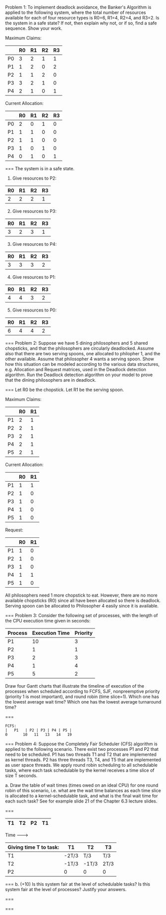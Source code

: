 Problem 1: To implement deadlock avoidance, the Banker's Algorithm is applied to the following system, where the total number of resources
available for each of four resource types is R0=6, R1=4, R2=4, and
R3=2. Is the system in a safe state? If not, then explain why
not, or if so, find a safe sequence. Show your work.

Maximum Claims:

|    | R0 | R1 | R2 | R3 |
|----|----|----|----|----|
| P0 | 3  | 2  | 1  | 1  |
| P1 | 1  | 2  | 0  | 2  |
| P2 | 1  | 1  | 2  | 0  |
| P3 | 3  | 2  | 1  | 0  |
| P4 | 2  | 1  | 0  | 1  |

Current Allocation:

|    | R0 | R1 | R2 | R3 |
|----|----|----|----|----|
| P0 | 2  | 0  | 1  | 0  |
| P1 | 1  | 1  | 0  | 0  |
| P2 | 1  | 1  | 0  | 0  |
| P3 | 1  | 0  | 1  | 0  |
| P4 | 0  | 1  | 0  | 1  |

===
The system is in a safe state.

1. Give resources to P2:

| R0 | R1 | R2 | R3 |
|----|----|----|----|
| 2  | 2  | 2  | 1  |
2. Give resources to P3:

| R0 | R1 | R2 | R3 |
|----|----|----|----|
| 3  | 2  | 3  | 1  |
3. Give resources to P4:

| R0 | R1 | R2 | R3 |
|----|----|----|----|
| 3  | 3  | 3  | 2  |
4. Give resources to P1:

| R0 | R1 | R2 | R3 |
|----|----|----|----|
| 4  | 4  | 3  | 2  |
5. Give resources to P0:

| R0 | R1 | R2 | R3 |
|----|----|----|----|
| 6  | 4  | 4  | 2  |

===
Problem 2: Suppose we have 5 dining philosophers and 5 shared chopsticks, and that the philosophers are circularly
deadlocked.  Assume also that there are two serving spoons, one allocated to philopher 1, and the other available.
Assume that philosopher 4 wants a serving spoon.  Show how this situation can be modeled according to the various
data structures, e.g. Allocation and Request matrices, used in the Deadlock detection algorithm.  Run the Deadlock
detection algorithm on your model to prove that the dining philosophers are in deadlock.

===
Let R0 be the chopstick.
Let R1 be the serving spoon.

Maximum Claims:

|    | R0 | R1 |
|----|----|----|
| P1 | 2  | 1  |
| P2 | 2  | 1  |
| P3 | 2  | 1  |
| P4 | 2  | 1  |
| P5 | 2  | 1  |

Current Allocation:

|    | R0 | R1 |
|----|----|----|
| P1 | 1  | 1  |
| P2 | 1  | 0  |
| P3 | 1  | 0  |
| P4 | 1  | 0  |
| P5 | 1  | 0  |

Request:

|    | R0 | R1 |
|----|----|----|
| P1 | 1  | 0  |
| P2 | 1  | 0  |
| P3 | 1  | 0  |
| P4 | 1  | 1  |
| P5 | 1  | 0  |

All philosophers need 1 more chopstick to eat. However, there are no more available chopsticks (R0) since all have been allocated so there is deadlock.
Serving spoon can be allocated to Philosopher 4 easily since it is available.

===
Problem 3: Consider the following set of processes, with the length of
the CPU execution time given in seconds:

| Process | Execution Time | Priority |
|---------|----------------|----------|
| P1      | 10             | 3        |
| P2      | 1              | 1        |
| P3      | 2              | 3        |
| P4      | 1              | 4        |
| P5      | 5              | 2        |

Draw four Gantt charts that illustrate the timeline of execution of
the processes when scheduled according to FCFS, SJF, nonpreemptive
priority (priority 1 is most important), and round robin (time
slice=1). Which one has the lowest average wait time? Which one
has the lowest average turnaround time?

===

```
FCFS:
|   P1   | P2 | P3 | P4 | P5 |
0       10   11   13   14   19
```

===
Problem 4: Suppose the Completely Fair Scheduler (CFS) algorithm is applied to the following scenario. There exist
two processes P1 and P2 that need to be scheduled.  P1 has two threads T1 and T2 that are implemented as kernel
threads.  P2 has three threads T3, T4, and T5 that are implemented as user space threads.  We apply round robin
scheduling to all schedulable tasks, where each task schedulable by the kernel receives a time slice of size T
seconds.

a. Draw the table of wait times (times owed on an ideal CPU) for one round robin of this scenario, i.e. what are
the wait time balances as each time slice is allocated to a kernel-schedulable task, and what is the final wait
time for each such task?  See for example slide 21 of the Chapter 6.3 lecture slides.

===

| T1 | T2 | P2 | T1 |
|----|----|----|----|
Time --->

|Giving time T to task:| T1  | T2  | T3 |
|----------------------|-----|-----|----|
| T1                   |-2T/3|T/3  |T/3 |
| T2                   |-1T/3|-1T/3|2T/3|
| P2                   | 0   | 0   | 0  |

===
b.  (+10) Is this system fair at the level of schedulable tasks?  Is this system fair at the level of processes?
Justify your answers.

===

===
